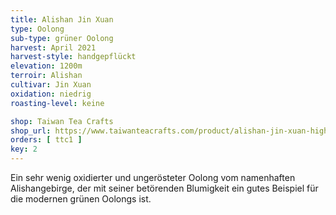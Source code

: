 ```yaml
---
title: Alishan Jin Xuan
type: Oolong
sub-type: grüner Oolong
harvest: April 2021
harvest-style: handgepflückt
elevation: 1200m
terroir: Alishan
cultivar: Jin Xuan
oxidation: niedrig
roasting-level: keine

shop: Taiwan Tea Crafts
shop_url: https://www.taiwanteacrafts.com/product/alishan-jin-xuan-high-mountain-oolong-tea
orders: [ ttc1 ]
key: 2
---
```

Ein sehr wenig oxidierter und ungerösteter Oolong vom namenhaften Alishangebirge, der mit seiner betörenden Blumigkeit ein gutes Beispiel für die modernen grünen Oolongs ist.